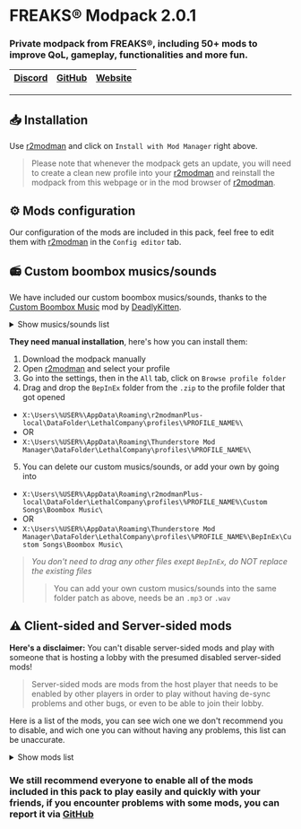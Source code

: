 # FREAKS® Modpack 2.0.1
### Private modpack from FREAKS®, including 50+ mods to improve QoL, gameplay, functionalities and more fun.
| [Discord](https://discord.gg/wqMr5FpjdP) | [GitHub](https://github.com/SKAREZ/FREAKS-Modpack/) | [Website](https://freaks-smp.fr/)
|---|---|---|

---

## 📥 Installation

Use [r2modman](https://thunderstore.io/c/lethal-company/p/ebkr/r2modman/) and click on `Install with Mod Manager` right above.

> Please note that whenever the modpack gets an update, you will need to create a clean new profile into your [r2modman](https://thunderstore.io/c/lethal-company/p/ebkr/r2modman/) and reinstall the modpack from this webpage or in the mod browser of [r2modman](https://thunderstore.io/c/lethal-company/p/ebkr/r2modman/).

## ⚙️ Mods configuration
Our configuration of the mods are included in this pack, feel free to edit them with [r2modman](https://thunderstore.io/c/lethal-company/p/ebkr/r2modman/) in the `Config editor` tab.

## 📻 Custom boombox musics/sounds
We have included our custom boombox musics/sounds, thanks to the [Custom Boombox Music](https://thunderstore.io/c/lethal-company/p/Steven/Custom_Boombox_Music/) mod by [DeadlyKitten](https://github.com/DeadlyKitten).

<details><summary>Show musics/sounds list</summary>

+ [Ah-ca-nn.mp3](https://audio.jukehost.co.uk/Vc1CXnt7s10t9A6Qb20NQHnvdZSCDAuy) (VOLUME WARNING)
+ [Chef.mp3](https://audio.jukehost.co.uk/KsEyEeVqy2MlzEXk8qEocuAYi38m1cO5)
+ [Did-you-pray-today.mp3](https://audio.jukehost.co.uk/LQCjys93TgTPrmAR7cevgHcqwLVabCsC)
+ [Earrape.mp3](https://audio.jukehost.co.uk/7IAT6tVXAlF5zusOby1ZckTz2nCRUL0G) (VOLUME WARNING)
+ [Everlong.mp3](https://audio.jukehost.co.uk/oqZF4xLJBhzKmwk8aryqzA4YgxydXJ1y)
+ [Fortnite-battle-pass.mp3](https://audio.jukehost.co.uk/on7zieh4TSylOPAFoEJccnYmGWcp40si) (VOLUME WARNING)
+ [Francis-Saussice.mp3](https://audio.jukehost.co.uk/eFBT2iKKbuxIDjUP38TPexdC8coTUcX1) (VOLUME WARNING)
+ [Gay-ou-hétéro.mp3](https://audio.jukehost.co.uk/qoMozZQK2biBW0Y8xxRntLqMuIPqZvA4)
+ [help_urself.mp3](https://audio.jukehost.co.uk/GuKJIPv6J8VRlrpKJdXb9WaffqpwLlYy)
+ [Jester.mp3](https://audio.jukehost.co.uk/2Ffv1oLrKTVXdMXs2LyvsHa1QUDrP4ZC)
+ [Le-chocolat-ou-les-noirs.mp3](https://audio.jukehost.co.uk/gxZ4T4tBSeHoprBsTGHHDYhtaZ3MJLob)
+ [Les-demons-de-minuit.mp3](https://audio.jukehost.co.uk/JI1klYKFPfktvsrvJZP0ZpSIjbRUNPaF)
+ [M2LT](https://audio.jukehost.co.uk/c5sN9emtVaUIZeqFqsMjbYDhJEhZM8fk)
+ [Mal-au-ventre.mp3](https://audio.jukehost.co.uk/AoZGxfNPlRCk3qVpN3dD69GEq5DIZmuy)
+ [Metal-pipe.mp3](https://audio.jukehost.co.uk/xxMxhhkFMtQa9vVuzZfDvxNzDOIZY71U) (VOLUME WARNING)
+ [Ta-gueule.mp3](https://audio.jukehost.co.uk/Gh4jlAjVLRhbenEyLmyMhxuOsKvMBYZt) (VOLUME WARNING)
+ [Tekno.mp3](https://audio.jukehost.co.uk/v2c4puIPAc58HRo8NGuXD4JhhQhvlPoi) (VOLUME WARNING)
+ [The-Spectre.mp3](https://audio.jukehost.co.uk/FXXHNom9n5e042TOEdaksMvD1xpayF4z)
+ [Thomas.mp3](https://audio.jukehost.co.uk/6aWAhbcgjx3RLveWulCNDW1l9LTgJ6Ld) (VOLUME WARNING)
+ [WASTE.mp3](https://audio.jukehost.co.uk/MZ9WUsaVcCDfxP3XPgwvZkXniWdn5T0k)

</details>

**They need manual installation**, here's how you can install them:

1. Download the modpack manually
2. Open [r2modman](https://thunderstore.io/c/lethal-company/p/ebkr/r2modman/) and select your profile
3. Go into the settings, then in the `All` tab, click on `Browse profile folder`
4. Drag and drop the `BepInEx` folder from the `.zip` to the profile folder that got opened
  - `X:\Users\%USER%\AppData\Roaming\r2modmanPlus-local\DataFolder\LethalCompany\profiles\%PROFILE_NAME%\`
  - OR
  - `X:\Users\%USER%\AppData\Roaming\Thunderstore Mod Manager\DataFolder\LethalCompany\profiles\%PROFILE_NAME%\`
5. You can delete our custom musics/sounds, or add your own by going into
  - `X:\Users\%USER%\AppData\Roaming\r2modmanPlus-local\DataFolder\LethalCompany\profiles\%PROFILE_NAME%\Custom Songs\Boombox Music\`
  - OR
  - `X:\Users\%USER%\AppData\Roaming\Thunderstore Mod Manager\DataFolder\LethalCompany\profiles\%PROFILE_NAME%\BepInEx\Custom Songs\Boombox Music\`

> *You don't need to drag any other files exept `BepInEx`, do NOT replace the existing files*
>> You can add your own custom musics/sounds into the same folder patch as above, needs be an `.mp3` or `.wav`

## ⚠️ Client-sided and Server-sided mods
**Here's a disclaimer:** You can't disable server-sided mods and play with someone that is hosting a lobby with the presumed disabled server-sided mods!

> Server-sided mods are mods from the host player that needs to be enabled by other players in order to play without having de-sync problems and other bugs, or even to be able to join their lobby.

Here is a list of the mods, you can see wich one we don't recommend you to disable, and wich one you can without having any problems, this list can be unaccurate.

<details><summary>Show mods list</summary>

### `🟢 Yes` `🔴 No`
|Mod Name|Disableable|
|:--------|:--------:|
|[AlwaysHearActiveTalkies](https://thunderstore.io/c/lethal-company/p/Suskitech/AlwaysHearActiveWalkies/)|🔴|
|[BepInExPack](https://thunderstore.io/c/lethal-company/p/BepInEx/BepInExPack/)|🔴|
|[BepInUtils](https://thunderstore.io/c/lethal-company/p/Ozone/BepInUtils/)|🔴|
|[BetterItemScan](https://thunderstore.io/c/lethal-company/p/PopleZoo/BetterItemScan/)|🟢|
|[BetterSprayPaint](https://thunderstore.io/c/lethal-company/p/taffyko/BetterSprayPaint/)|🔴|
|[Coroner](https://thunderstore.io/c/lethal-company/p/EliteMasterEric/Coroner/)|🔴|
|[Corporate_Restructure](https://thunderstore.io/c/lethal-company/p/Jamil/Corporate_Restructure/)|🔴|
|[Custom_Boombox_Music](https://thunderstore.io/c/lethal-company/p/Steven/Custom_Boombox_Music/)|🔴|
|[DetailedScan](https://thunderstore.io/c/lethal-company/p/fivetoofive/DetailedScan/)|🔴|
|[DiscountAlert](https://thunderstore.io/c/lethal-company/p/akechii/DiscountAlert/)|🟢|
|[Diversity](https://thunderstore.io/c/lethal-company/p/IntegrityChaos/Diversity/)|🔴|
|[EladsHUD](https://thunderstore.io/c/lethal-company/p/EladNLG/EladsHUD/)|🟢|
|[FasterItemDropship](https://thunderstore.io/c/lethal-company/p/FlipMods/FasterItemDropship/)|🔴|
|[FOV_Adjust](https://thunderstore.io/c/lethal-company/p/Rozebud/FOV_Adjust/)|🟢|
|[FPSSpectate](https://thunderstore.io/c/lethal-company/p/5Bit/FPSSpectate/)|🟢|
|[HDLethalCompany](https://thunderstore.io/c/lethal-company/p/Sligili/HDLethalCompany/)|🟢|
|[Helmet_Cameras](https://thunderstore.io/c/lethal-company/p/RickArg/Helmet_Cameras/)|🔴|
|[HideChat](https://thunderstore.io/c/lethal-company/p/Monkeytype/HideChat/)|🟢|
|[HideModList](https://thunderstore.io/c/lethal-company/p/Sv_Matt/HideModList/)|🟢|
|[HookGenPatcher](https://thunderstore.io/c/lethal-company/p/Evaisa/HookGenPatcher/)|🔴|
|[HotbarPlus](https://thunderstore.io/c/lethal-company/p/FlipMods/HotbarPlus/)|🔴|
|[IntroTweaks](https://thunderstore.io/c/lethal-company/p/Owen3H/IntroTweaks/)|🟢|
|[JumpDelayPatch](https://thunderstore.io/c/lethal-company/p/monkes_mods/JumpDelayPatch/)|🔴|
|[KarmaForBeingAnnoying](https://thunderstore.io/c/lethal-company/p/CTMods/KarmaForBeingAnnoying/)|🔴|
|[LateCompany](https://thunderstore.io/c/lethal-company/p/anormaltwig/LateCompany/)|🔴|
|[Lategame_Upgrades](https://thunderstore.io/c/lethal-company/p/malco/Lategame_Upgrades/)|🔴|
|[LC_API](https://thunderstore.io/c/lethal-company/p/2018/LC_API/)|🔴|
|[LCBetterClock](https://thunderstore.io/c/lethal-company/p/BlueAmulet/LCBetterClock/)|🟢|
|[LethalLib](https://thunderstore.io/c/lethal-company/p/Evaisa/LethalLib/)|🔴|
|[LetMeLookDown](https://thunderstore.io/c/lethal-company/p/FlipMods/LetMeLookDown/)|🔴|
|[Mimics](https://thunderstore.io/c/lethal-company/p/x753/Mimics/)|🔴|
|[More_Emotes](https://thunderstore.io/c/lethal-company/p/Sligili/More_Emotes/)|🔴|
|[More_Suits](https://thunderstore.io/c/lethal-company/p/x753/More_Suits/)|🔴|
|[MoreBlood](https://thunderstore.io/c/lethal-company/p/FlipMods/MoreBlood/)|🟢|
|[MoreCompany](https://thunderstore.io/c/lethal-company/p/notnotnotswipez/MoreCompany/)|🔴|
|[MoreItems](https://thunderstore.io/c/lethal-company/p/Drakorle/MoreItems/)|🔴|
|[ObjectVolumeController](https://thunderstore.io/c/lethal-company/p/FlipMods/ObjectVolumeController/)|🟢|
|[Permanent_Ladder](https://thunderstore.io/c/lethal-company/p/Silvercore/Permanent_Ladder/)|🔴|
|[PushCompany](https://thunderstore.io/c/lethal-company/p/Midge/PushCompany/)|🔴|
|[QuickRestart](https://thunderstore.io/c/lethal-company/p/AllToasters/QuickRestart/)|🔴|
|[ReservedFlashlightSlot](https://thunderstore.io/c/lethal-company/p/FlipMods/ReservedFlashlightSlot/)|🔴|
|[ReservedItemSlotCore](https://thunderstore.io/c/lethal-company/p/FlipMods/ReservedItemSlotCore/)|🔴|
|[ReservedWalkieSlot](https://thunderstore.io/c/lethal-company/p/FlipMods/ReservedWalkieSlot/)|🔴|
|[ScalingStartCredits](https://thunderstore.io/c/lethal-company/p/sunnobunno/ScalingStartCredits/)|🔴|
|[Skinwalkers](https://thunderstore.io/c/lethal-company/p/RugbugRedfern/Skinwalkers/)|🟢|
|[SuitSaver](https://thunderstore.io/c/lethal-company/p/Hexnet111/SuitSaver/)|🔴|
|[SuitsPlus](https://thunderstore.io/c/lethal-company/p/FREAKS/SuitsPlus/)|🔴|
|[TerminalApi](https://thunderstore.io/c/lethal-company/p/NotAtomicBomb/TerminalApi/)|🔴|
|[TooManySuits](https://thunderstore.io/c/lethal-company/p/Verity/TooManySuits/)|🔴|
|[VoiceHUD](https://thunderstore.io/c/lethal-company/p/5Bit/VoiceHUD/)|🟢|

</details>

### We still recommend everyone to enable all of the mods included in this pack to play easily and quickly with your friends, if you encounter problems with some mods, you can report it via [GitHub](https://github.com/SKAREZ/FREAKS-Modpack/issues)

